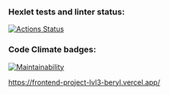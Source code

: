 ### Hexlet tests and linter status:
[![Actions Status](https://github.com/RamilAlbakov/frontend-project-lvl3/workflows/hexlet-check/badge.svg)](https://github.com/RamilAlbakov/frontend-project-lvl3/actions)

### Code Climate badges:
[![Maintainability](https://api.codeclimate.com/v1/badges/b291805e156fd5664987/maintainability)](https://codeclimate.com/github/RamilAlbakov/frontend-project-lvl3/maintainability)


https://frontend-project-lvl3-beryl.vercel.app/
